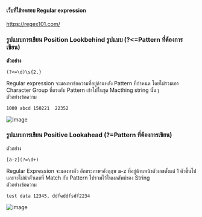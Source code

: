 #### เว็บที่ใช้ทดสอบ Regular expression  
https://regex101.com/  

### รูปแบบการเขียน Position Lookbehind  รูปแบบ (?<=Pattern ที่ต้องการเขียน)
**ตัวอย่าง**  
```
(?<=\d)\s{2,}
```

Regular expression จะมองหาข้อความที่อยู่ด้านหลัง Pattern ที่กำหนด โดยไม่รวมเอา Character Group ที่ตรงกับ Pattern เข้าไปในชุด Macthing string นั้นๆ  
ตัวอย่างข้อความ
```
1000 abcd 150221  22352
```
![image](https://github.com/user-attachments/assets/56bb6e6a-fa2e-41c7-8189-d9149e282540)





### รูปแบบการเขียน Positive Lookahead  (?=Pattern ที่ต้องการเขียน)  
ตัวอย่าง  
```
[a-z](?=\d+)
```
Regular Expression จะมองหาตัว อักขระภาษาอังฤฤษ a-z ที่อยู่ด้านหน้าตัวเลขตั้งแต่ 1 ตัวขึ้นไป และจะไม่นำตัวเลขที่ Match กับ Pattern ไปรวมไว้ในผลลัพธ์ของ String  
ตัวอย่างข้อความ
```
test data 12345, ddfwddfsdf2234 
```
![image](https://github.com/user-attachments/assets/5c2bbebd-a89d-4100-85b8-bdb49ea2318c)



